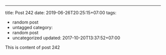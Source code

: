 ---
title: Post 242
date: 2019-06-26T20:25:15+07:00
tags:
  - random post
  - untagged
category:
  - random post
  - uncategorized
updated: 2017-10-20T13:37:52+07:00

This is content of post 242